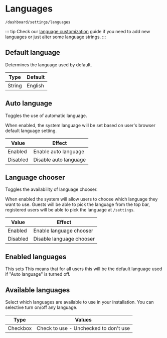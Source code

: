# Languages

`/dashboard/settings/languages`

::: tip
Check our [language customization](../customization/language.md) guide if you need to add new languages or just alter some language strings.
:::

## Default language

Determines the language used by default.

| Type  | Default  |
|---|---|
| String  | English  |

## Auto language

Toggles the use of automatic language.

When enabled, the system language will be set based on user's browser default language setting.

| Value  | Effect  |
|---|---|
| Enabled  | Enable auto language  |
| Disabled  | Disable auto language  |

## Language chooser

Toggles the availability of language chooser.

When enabled the system will allow users to choose which language they want to use. Guests will be able to pick the language from the top bar, registered users will be able to pick the language at `/settings`.

| Value  | Effect  |
|---|---|
| Enabled  | Enable language chooser  |
| Disabled  | Disable language chooser  |

## Enabled languages

This sets  This means that for all users this will be the default language used if "Auto language" is turned off.

## Available languages

Select which languages are available to use in your installation. You can selective turn on/off any language.

| Type  | Values  |
|---|---|
| Checkbox  | Check to use - Unchecked to don't use  |

